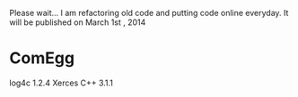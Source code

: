 Please wait... I am refactoring old code and putting code online everyday. It will be published on March 1st , 2014

ComEgg
======
log4c 1.2.4
Xerces C++ 3.1.1
